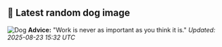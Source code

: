 ## 🐶 Latest random dog image
![Dog](https://images.dog.ceo/breeds/hound-afghan/n02088094_3057.jpg)
**Advice:** "Work is never as important as you think it is."
*Updated: 2025-08-23 15:32 UTC*
